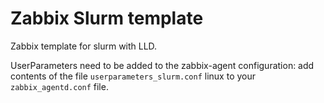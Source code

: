 # Zabbix Slurm template

Zabbix template for slurm with LLD.

UserParameters need to be added to the zabbix-agent configuration: add contents of the file `userparameters_slurm.conf` linux to your `zabbix_agentd.conf` file.
